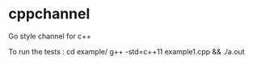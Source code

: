 # cppchannel
Go style channel for c++


To run the tests :
cd example/
g++ -std=c++11 example1.cpp && ./a.out
